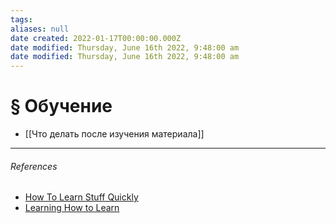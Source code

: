 ```yaml
---
tags: 
aliases: null
date created: 2022-01-17T00:00:00.000Z
date modified: Thursday, June 16th 2022, 9:48:00 am
date modified: Thursday, June 16th 2022, 9:48:00 am
---
```


# § Обучение

- [[Что делать после изучения материала]]

---

###### References

- [How To Learn Stuff Quickly](https://www.joshwcomeau.com/blog/how-to-learn-stuff-quickly/Щ)
- [Learning How to Learn](https://www.coursera.org/learn/learning-how-to-learn/home/welcome)
